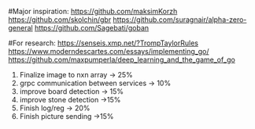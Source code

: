 #Major inspiration:
https://github.com/maksimKorzh
https://github.com/skolchin/gbr
https://github.com/suragnair/alpha-zero-general
https://github.com/Sagebati/goban

#For research:
https://senseis.xmp.net/?TrompTaylorRules
https://www.moderndescartes.com/essays/implementing_go/
https://github.com/maxpumperla/deep_learning_and_the_game_of_go

1) Finalize image to nxn array -> 25%
2) grpc communication between services -> 10%
3) improve board detection -> 15%
4) improve stone detection ->15%
5) Finish log/reg -> 20%
6) Finish picture sending ->15%